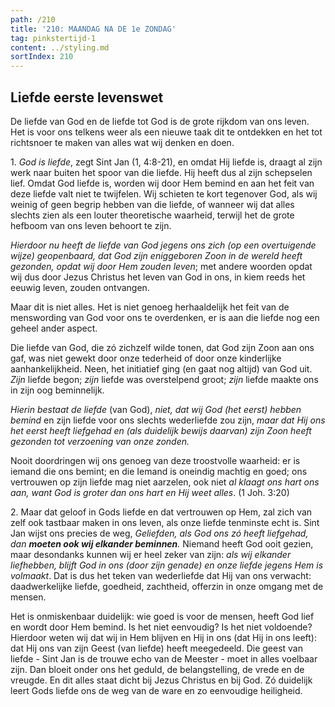 ```yaml
---
path: /210
title: '210: MAANDAG NA DE 1e ZONDAG'
tag: pinkstertijd-1
content: ../styling.md
sortIndex: 210
---
```


## Liefde eerste levenswet

De liefde van God en de liefde tot God is de grote rijkdom van ons leven. Het is voor ons telkens weer als een nieuwe taak dit te ontdekken en het tot richtsnoer te maken van alles wat wij denken en doen.

1\. _God is liefde_, zegt Sint Jan (1, 4:8-21), en omdat Hij liefde is, draagt al zijn werk naar buiten het spoor van die liefde. Hij heeft dus al zijn schepselen lief. Omdat God liefde is, worden wij door Hem bemind en aan het feit van deze liefde valt niet te twijfelen. Wij schieten te kort tegenover God, als wij weinig of geen begrip hebben van die liefde, of wanneer wij dat alles slechts zien als een louter theoretische waarheid, terwijl het de grote hefboom van ons leven behoort te zijn.

_Hierdoor nu heeft de liefde van God jegens ons zich (op een overtuigende wijze) geopenbaard, dat God zijn eniggeboren Zoon in de wereld heeft gezonden, opdat wij door Hem zouden leven_; met andere woorden opdat wij dus door Jezus Christus het leven van God in ons, in kiem reeds het eeuwig leven, zouden ontvangen.

Maar dit is niet alles. Het is niet genoeg herhaaldelijk het feit van de menswording van God voor ons te overdenken, er is aan die liefde nog een geheel ander aspect.

Die liefde van God, die zó zichzelf wilde tonen, dat God zijn Zoon aan ons gaf, was niet gewekt door onze tederheid of door onze kinderlijke aanhankelijkheid. Neen, het initiatief ging (en gaat nog altijd) van God uit. _Zijn_ liefde begon; _zijn_ liefde was overstelpend groot; _zijn_ liefde maakte ons in zijn oog beminnelijk.

_Hierin bestaat de liefde_ (van God), _niet, dat wij God (het eerst) hebben bemind_ en zijn liefde voor ons slechts wederliefde zou zijn, _maar dat Hij ons het eerst heeft liefgehad en (als duidelijk bewijs daarvan) zijn Zoon heeft gezonden tot verzoening van onze zonden._

Nooit doordringen wij ons genoeg van deze troostvolle waarheid: er is iemand die ons bemint; en die Iemand is oneindig machtig en goed; ons vertrouwen op zijn liefde mag niet aarzelen, ook niet _al klaagt ons hart ons aan, want God is groter dan ons hart en Hij weet alles_. (1 Joh. 3:20)

2\. Maar dat geloof in Gods liefde en dat vertrouwen op Hem, zal zich van zelf ook tastbaar maken in ons leven, als onze liefde tenminste echt is. Sint Jan wijst ons precies de weg, _Geliefden, als God ons zó heeft liefgehad, dan __moeten ook wij elkander beminnen__._ Niemand heeft God ooit gezien, maar desondanks kunnen wij er heel zeker van zijn: _als wij elkander liefhebben, blijft God in ons (door zijn genade) en onze liefde jegens Hem is volmaakt_. Dat is dus het teken van wederliefde dat Hij van ons verwacht: daadwerkelijke liefde, goedheid, zachtheid, offerzin in onze omgang met de mensen.

Het is onmiskenbaar duidelijk: wie goed is voor de mensen, heeft God lief en wordt door Hem bemind. Is het niet eenvoudig? Is het niet voldoende? Hierdoor weten wij dat wij in Hem blijven en Hij in ons (dat Hij in ons leeft): dat Hij ons van zijn Geest (van liefde) heeft meegedeeld. Die geest van liefde - Sint Jan is de trouwe echo van de Meester - moet in alles voelbaar zijn. Dan bloeit onder ons het geduld, de belangstelling, de vrede en de vreugde. En dit alles staat dicht bij Jezus Christus en bij God. Zó duidelijk leert Gods liefde ons de weg van de ware en zo eenvoudige heiligheid.
